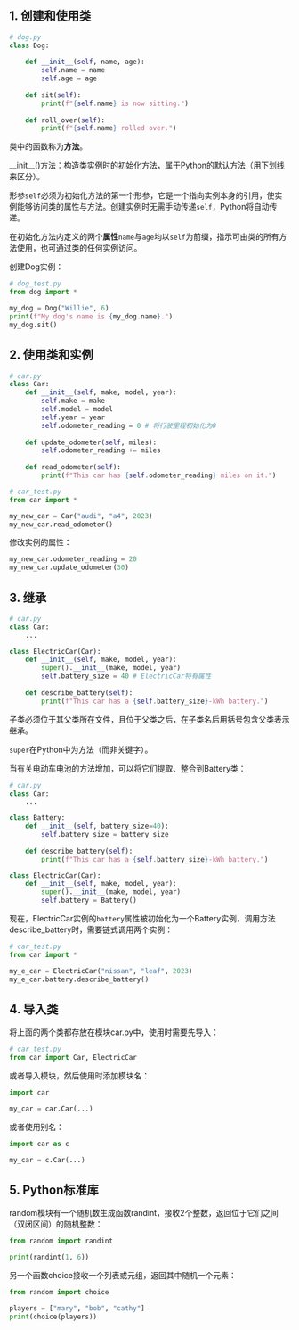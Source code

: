 ## 1. 创建和使用类

```python
# dog.py
class Dog:
	
	def __init__(self, name, age):
		self.name = name
		self.age = age
	
	def sit(self):
		print(f"{self.name} is now sitting.")
	
	def roll_over(self):
		print(f"{self.name} rolled over.")
```

类中的函数称为**方法**。

\_\_init\_\_()方法：构造类实例时的初始化方法，属于Python的默认方法（用下划线来区分）。

形参`self`必须为初始化方法的第一个形参，它是一个指向实例本身的引用，使实例能够访问类的属性与方法。创建实例时无需手动传递`self`，Python将自动传递。

在初始化方法内定义的两个**属性**`name`与`age`均以`self`为前缀，指示可由类的所有方法使用，也可通过类的任何实例访问。

创建Dog实例：

```python
# dog_test.py
from dog import *

my_dog = Dog("Willie", 6)
print(f"My dog's name is {my_dog.name}.")
my_dog.sit()
```

## 2. 使用类和实例

```python
# car.py
class Car:
	def __init__(self, make, model, year):
		self.make = make
		self.model = model
		self.year = year
		self.odometer_reading = 0 # 将行驶里程初始化为0
	
	def update_odometer(self, miles):
		self.odometer_reading += miles
	
	def read_odometer(self):
		print(f"This car has {self.odometer_reading} miles on it.")
```

```python
# car_test.py
from car import *

my_new_car = Car("audi", "a4", 2023)
my_new_car.read_odometer()
```

修改实例的属性：

```python
my_new_car.odometer_reading = 20
my_new_car.update_odometer(30)
```

## 3. 继承

```python
# car.py
class Car:
	...

class ElectricCar(Car):
	def __init__(self, make, model, year):
		super().__init__(make, model, year)
		self.battery_size = 40 # ElectricCar特有属性
	
	def describe_battery(self):
		print(f"This car has a {self.battery_size}-kWh battery.")
```

子类必须位于其父类所在文件，且位于父类之后，在子类名后用括号包含父类表示继承。

`super`在Python中为方法（而非关键字）。

当有关电动车电池的方法增加，可以将它们提取、整合到Battery类：

```python
# car.py
class Car:
	...

class Battery:
	def __init__(self, battery_size=40):
		self.battery_size = battery_size
	
	def describe_battery(self):
		print(f"This car has a {self.battery_size}-kWh battery.")

class ElectricCar(Car):
	def __init__(self, make, model, year):
		super().__init__(make, model, year)
		self.battery = Battery()
```

现在，ElectricCar实例的`battery`属性被初始化为一个Battery实例，调用方法describe_battery时，需要链式调用两个实例：

```python
# car_test.py
from car import *

my_e_car = ElectricCar("nissan", "leaf", 2023)
my_e_car.battery.describe_battery()
```

## 4. 导入类

将上面的两个类都存放在模块car.py中，使用时需要先导入：

```python
# car_test.py
from car import Car, ElectricCar
```

或者导入模块，然后使用时添加模块名：

```python
import car

my_car = car.Car(...)
```

或者使用别名：

```python
import car as c

my_car = c.Car(...)
```

## 5. Python标准库

random模块有一个随机数生成函数randint，接收2个整数，返回位于它们之间（双闭区间）的随机整数：

```python
from random import randint

print(randint(1, 6))
```

另一个函数choice接收一个列表或元组，返回其中随机一个元素：

```python
from random import choice

players = ["mary", "bob", "cathy"]
print(choice(players))
```

